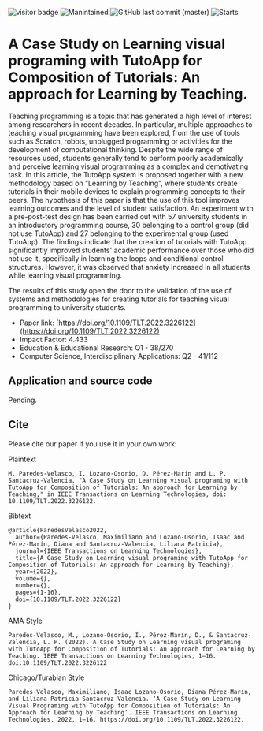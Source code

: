 ![visitor badge](https://visitor-badge.glitch.me/badge?page_id=isaaclo97.TutoApp&color=be54c6&style=flat&logo=Github)
![Manintained](https://img.shields.io/badge/Maintained%3F-yes-green.svg)
![GitHub last commit (master)](https://img.shields.io/github/last-commit/isaaclo97/TutoApp)
![Starts](https://img.shields.io/github/stars/isaaclo97/TutoApp.svg)

# A Case Study on Learning visual programing with TutoApp for Composition of Tutorials: An approach for Learning by Teaching.

Teaching programming is a topic that has generated a high level of interest among researchers in recent decades. In particular, multiple approaches to teaching visual programming have been explored, from the use of tools such as Scratch, robots, unplugged programming or activities for the development of computational thinking. Despite the wide range of resources used, students generally tend to perform poorly academically and perceive learning visual programming as a complex and demotivating task.
In this article, the TutoApp system is proposed together with a new methodology based on “Learning by Teaching”, where students create tutorials in their mobile devices to explain programming concepts to their peers. The hypothesis of this paper is that the use of this tool improves learning outcomes and the level of student satisfaction. An experiment with a pre-post-test design has been carried out with 57 university students in an introductory programming course, 30 belonging to a control group (did not use TutoApp) and 27 belonging to the experimental group (used TutoApp). The findings indicate that the creation of tutorials with TutoApp significantly improved students' academic performance over those who did not use it, specifically in learning the loops and conditional control structures. However, it was observed that anxiety increased in all students while learning visual programming.

The results of this study open the door to the validation of the use of systems and methodologies for creating tutorials for teaching visual programming to university students.

- Paper link: [https://doi.org/10.1109/TLT.2022.3226122](https://doi.org/10.1109/TLT.2022.3226122)
- Impact Factor: 4.433 
- Education & Educational Research: Q1 - 38/270
- Computer Science, Interdisciplinary Applications: Q2 - 41/112

## Application and source code

Pending.

## Cite

Please cite our paper if you use it in your own work:


Plaintext
```
M. Paredes-Velasco, I. Lozano-Osorio, D. Pérez-Marín and L. P. Santacruz-Valencia, "A Case Study on Learning visual programing with TutoApp for Composition of Tutorials: An approach for Learning by Teaching," in IEEE Transactions on Learning Technologies, doi: 10.1109/TLT.2022.3226122.
```

Bibtext
```
@article{ParedesVelasco2022,
  author={Paredes-Velasco, Maximiliano and Lozano-Osorio, Isaac and Pérez-Marín, Diana and Santacruz-Valencia, Liliana Patricia},
  journal={IEEE Transactions on Learning Technologies},
  title={A Case Study on Learning visual programing with TutoApp for Composition of Tutorials: An approach for Learning by Teaching},
  year={2022},
  volume={},
  number={},
  pages={1-16},
  doi={10.1109/TLT.2022.3226122}
}
```

AMA Style
```
Paredes-Velasco, M., Lozano-Osorio, I., Pérez-Marín, D., & Santacruz-Valencia, L. P. (2022). A Case Study on Learning visual programing with TutoApp for Composition of Tutorials: An approach for Learning by Teaching. IEEE Transactions on Learning Technologies, 1–16. doi:10.1109/TLT.2022.3226122
```

Chicago/Turabian Style
```
Paredes-Velasco, Maximiliano, Isaac Lozano-Osorio, Diana Pérez-Marín, and Liliana Patricia Santacruz-Valencia. ‘A Case Study on Learning Visual Programing with TutoApp for Composition of Tutorials: An Approach for Learning by Teaching’. IEEE Transactions on Learning Technologies, 2022, 1–16. https://doi.org/10.1109/TLT.2022.3226122.
```
